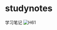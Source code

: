 # studynotes
学习笔记
![H61](https://cdn.jsdelivr.net/gh/18242331255/studynotes@main/blogs/picturesH61.png)